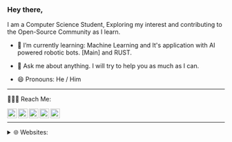 ### Hey there,
I am a Computer Science Student, Exploring my interest and contributing to the Open-Source Community as I learn.

- 🌱 I’m currently learning: Machine Learning and It's application with AI powered robotic bots. [Main] and RUST.

- 💬 Ask me about anything. I will try to help you as much as I can.

- 😄 Pronouns: He / Him

---

<div>
 💁🏻‍♂️ Reach Me:
 <p>
  
  [<img align="left" alt="cmulay | Mail" width="22px" src="https://cdn.jsdelivr.net/npm/simple-icons@v3/icons/gmail.svg" />](mailto:codewithchin@gmail.com)

  [<img align="left" alt="cmulay | Instagram" width="22px" src="https://cdn.jsdelivr.net/npm/simple-icons@v3/icons/instagram.svg" />](https://www.instagram.com/_theguywithglasses_)
  
  [<img align="left" alt="cmulay | LinkedIn" width="22px" src="https://cdn.jsdelivr.net/npm/simple-icons@v3/icons/linkedin.svg" />](https://linkedin.com/in/cmulay17)
  
  [<img align="left" alt="cmulay | Telegram" width="22px" src="https://cdn.jsdelivr.net/npm/simple-icons@v3/icons/telegram.svg" />](https://t.me/cmulay)
  
  [<img align="left" alt="cmulay | Twitter" width="22px" src="https://cdn.jsdelivr.net/npm/simple-icons@v3/icons/twitter.svg" />](https://twitter.com/cmulay17)
 
 </p>
</div>
<br>

---

<div> 
 <details active="true">
 <summary>🌐 Websites:</summary>
 <p>
  
  [<img align="left" alt="cmulay | Portfolio" width="22px" src="https://cdn.jsdelivr.net/npm/simple-icons@3.12.4/icons/firefox.svg" />](https://cmulay.is-a.dev)

  [<img align="left" alt="cmulay | Blogs" width="22px" src="https://cdn.jsdelivr.net/npm/simple-icons@3.12.4/icons/firefox.svg" />](https://www.ichinmay.me)
  
  [<img align="left" alt="cmulay | Work" width="22px" src="https://cdn.jsdelivr.net/npm/simple-icons@3.12.4/icons/firefox.svg" />](https://chinmay.works)
  
 </p>
 </details>
</div>

